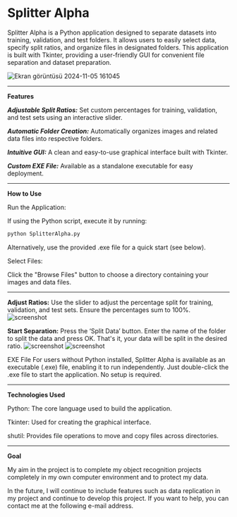 # **Splitter Alpha**

Splitter Alpha is a Python application designed to separate datasets into training, validation, and test folders. It allows users to easily select data, specify split ratios, and organize files in designated folders. This application is built with Tkinter, providing a user-friendly GUI for convenient file separation and dataset preparation.

![Ekran görüntüsü 2024-11-05 161045](https://github.com/user-attachments/assets/9bb105ac-5ef1-44b0-becc-0a4ab1773da2)


-----


**Features**

***Adjustable Split Ratios:*** Set custom percentages for training, validation, and test sets using an interactive slider.

***Automatic Folder Creation:*** Automatically organizes images and related data files into respective folders.

***Intuitive GUI:*** A clean and easy-to-use graphical interface built with Tkinter.

***Custom EXE File:*** Available as a standalone executable for easy deployment.


-----


**How to Use**

Run the Application:

If using the Python script, execute it by running:
```bash
python SplitterAlpha.py
```

Alternatively, use the provided .exe file for a quick start (see below).

Select Files:

Click the "Browse Files" button to choose a directory containing your images and data files.


-----


**Adjust Ratios:** Use the slider to adjust the percentage split for training, validation, and test sets. Ensure the percentages sum to 100%.
![screenshot](https://drive.google.com/drive/u/1/folders/1c8BJx_6-xaG3imCU3xy8uyOzNvZW4W0J)

**Start Separation:** Press the ‘Split Data’ button. Enter the name of the folder to split the data and press OK. That's it, your data will be split in the desired ratio.
![screenshot](https://drive.google.com/drive/u/1/folders/1c8BJx_6-xaG3imCU3xy8uyOzNvZW4W0J)
![screenshot](https://drive.google.com/drive/u/1/folders/1c8BJx_6-xaG3imCU3xy8uyOzNvZW4W0J)

EXE File
For users without Python installed, Splitter Alpha is available as an executable (.exe) file, enabling it to run independently. Just double-click the .exe file to start the application. No setup is required.


-----


**Technologies Used**

Python: The core language used to build the application.

Tkinter: Used for creating the graphical interface.

shutil: Provides file operations to move and copy files across directories.

-----
**Goal**

My aim in the project is to complete my object recognition projects completely in my own computer environment and to protect my data.

In the future, I will continue to include features such as data replication in my project and continue to develop this project. If you want to help, you can contact me at the following e-mail address.
